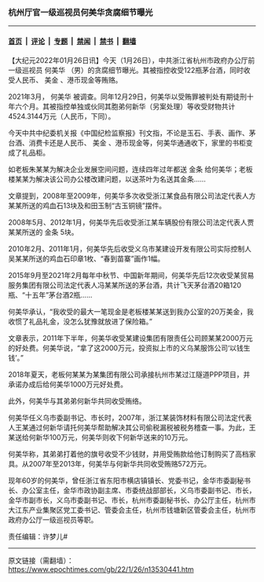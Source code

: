 ### 杭州厅官一级巡视员何美华贪腐细节曝光

---

#### [首页](../../../..?n13530441) &nbsp;|&nbsp; [评论](../../../../../epoch-comment?n13530441) &nbsp;|&nbsp; [专题](../../../../../epoch-special?n13530441) &nbsp;|&nbsp; [禁闻](../../../../../epoch-news?n13530441) &nbsp;|&nbsp; [禁书](../../../../../books?n13530441) &nbsp;|&nbsp; [翻墙](https://github.com/gfw-breaker/nogfw/blob/master/README.md?n13530441)


<div class="post_content" id="artbody" itemprop="articleBody">
 <!-- article content begin -->
 <p>
  【大纪元2022年01月26日讯】今天（1月26日），中共浙江省杭州市政府办公厅前一级巡视员
  <ok href="https://www.epochtimes.com/gb/tag/%E4%BD%95%E7%BE%8E%E5%8D%8E.html">
   何美华
  </ok>
  （男）的贪腐细节曝光。其被指控收受122瓶茅台酒，同时收受人民币、
  <ok href="https://www.epochtimes.com/gb/tag/%E7%BE%8E%E9%87%91.html">
   美金
  </ok>
  、港币现金等贿赂。
 </p>
 <p>
  2021年3月，
  <ok href="https://www.epochtimes.com/gb/tag/%E4%BD%95%E7%BE%8E%E5%8D%8E.html">
   何美华
  </ok>
  被调查。同年12月29日，何美华以受贿罪被判处有期徒刑十年六个月。其被指控单独或伙同其胞弟何新华（另案处理）等收受财物共计4524.3144万元（人民币，下同）。
 </p>
 <p>
  今天中共中纪委机关报《中国纪检监察报》刊文指，不论是玉石、手表、画作、茅台酒、消费卡还是人民币、
  <ok href="https://www.epochtimes.com/gb/tag/%E7%BE%8E%E9%87%91.html">
   美金
  </ok>
  、港币现金等，何美华通通收下，家里的书柜变成了礼品柜。
 </p>
 <p>
  如老板朱某某为解决企业发展空间问题，连续四年过年都送
  <ok href="https://www.epochtimes.com/gb/tag/%E9%87%91%E6%9D%A1.html">
   金条
  </ok>
  给何美华；老板楼某某为解决该公司办公楼改建问题，以送茶叶为名送其金条……
 </p>
 <p>
  文章提到，2008年至2009年，何美华多次收受浙江某食品有限公司法定代表人方某某所送的鸡血石13块及和田玉制“古玉铜镜”摆件。
 </p>
 <p>
  2008年5月、2012年1月，何美华先后收受浙江某车辆股份有限公司法定代表人贾某某所送的
  <ok href="https://www.epochtimes.com/gb/tag/%E9%87%91%E6%9D%A1.html">
   金条
  </ok>
  5块。
 </p>
 <p>
  2010年2月、2011年1月，何美华先后收受义乌市某建设开发有限公司实际控制人吴某某所送的鸡血石印章1枚、“春到苗寨”画作1幅。
 </p>
 <p>
  2015年9月至2021年2月每年中秋节、中国新年期间，何美华先后12次收受某贸易服务集团有限公司法定代表人冯某某所送的茅台酒，共计飞天茅台酒20箱120瓶、“十五年”茅台酒2瓶……
 </p>
 <p>
  何美华承认，“我收受的最大一笔现金是老板楼某某送到我办公室的20万美金，我收惯了礼品礼金，没怎么犹豫就放进了保险箱。”
 </p>
 <p>
  文章表示，2011年下半年，何美华收受某建设集团有限责任公司顾某某2000万元的好处费。何美华说，“拿了这2000万元，投资拟上市的义乌某服饰公司‘以钱生钱’。”
 </p>
 <p>
  2018年夏天，老板何某某为某集团有限公司承接杭州市某过江隧道PPP项目，并承诺办成后给何美华1000万元好处费。
 </p>
 <p>
  此外，何美华与其弟弟何新华共同收受贿络。
 </p>
 <p>
  何美华任义乌市委副书记、市长时，2007年，浙江某装饰材料有限公司法定代表人王某通过何新华请托何美华帮助解决其公司偷税漏税被税务稽查一事。为此，王某送给何新华100万元，何美华则收下何新华送来的10万元。
 </p>
 <p>
  何美华称，其弟弟打着他的旗号收受不少钱财，并用受贿款给他订制购买了高档家具。从2007年至2013年，何美华与何新华共同收受贿赂572万元。
 </p>
 <p>
  现年60岁的何美华，曾任浙江省东阳市横店镇镇长、党委书记，金华市委副秘书长、办公室主任，金华市政协副主席、市委统战部部长，义乌市委副书记、市长，金华市副市长，义乌市委副书记、市长，杭州市委副秘书长、办公厅主任，杭州市大江东产业集聚区党工委书记、管委会主任，杭州市钱塘新区管委会主任，杭州市政府办公厅一级巡视员等职。
 </p>
 <p>
  责任编辑：许梦儿#
 </p>
 <!-- article content end -->
 <div id="below_article_ad">
 </div>
</div>


---

原文链接（需翻墙）：https://www.epochtimes.com/gb/22/1/26/n13530441.htm